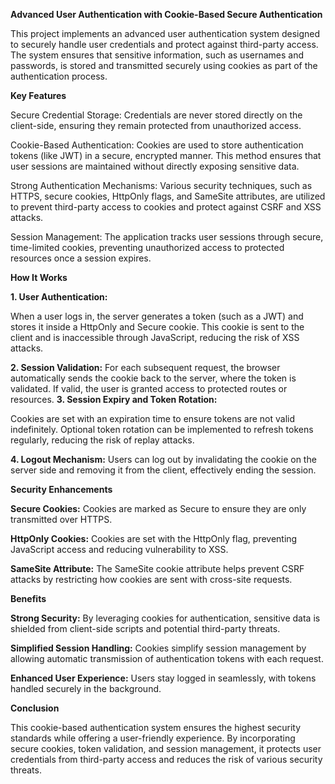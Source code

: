 **Advanced User Authentication with Cookie-Based Secure Authentication**

This project implements an advanced user authentication system designed to securely handle user credentials and protect against third-party access. The system ensures that sensitive information, such as usernames and passwords, is stored and transmitted securely using cookies as part of the authentication process.

**Key Features**

Secure Credential Storage: Credentials are never stored directly on the client-side, ensuring they remain protected from unauthorized access.

Cookie-Based Authentication: Cookies are used to store authentication tokens (like JWT) in a secure, encrypted manner. This method ensures that user sessions are maintained without directly exposing sensitive data.

Strong Authentication Mechanisms: Various security techniques, such as HTTPS, secure cookies, HttpOnly flags, and SameSite attributes, are utilized to prevent third-party access to cookies and protect against CSRF and XSS attacks.

Session Management: The application tracks user sessions through secure, time-limited cookies, preventing unauthorized access to protected resources once a session expires.

**How It Works**

**1. User Authentication:**

When a user logs in, the server generates a token (such as a JWT) and stores it inside a HttpOnly and Secure cookie.
This cookie is sent to the client and is inaccessible through JavaScript, reducing the risk of XSS attacks.

**2. Session Validation:**
For each subsequent request, the browser automatically sends the cookie back to the server, where the token is validated.
If valid, the user is granted access to protected routes or resources.
**3. Session Expiry and Token Rotation:**

Cookies are set with an expiration time to ensure tokens are not valid indefinitely.
Optional token rotation can be implemented to refresh tokens regularly, reducing the risk of replay attacks.

**4. Logout Mechanism:**
Users can log out by invalidating the cookie on the server side and removing it from the client, effectively ending the session.

**Security Enhancements**

**Secure Cookies:** 
Cookies are marked as Secure to ensure they are only transmitted over HTTPS.

**HttpOnly Cookies:** 
Cookies are set with the HttpOnly flag, preventing JavaScript access and reducing vulnerability to XSS.

**SameSite Attribute:** 
The SameSite cookie attribute helps prevent CSRF attacks by restricting how cookies are sent with cross-site requests.

**Benefits**

**Strong Security:** 
By leveraging cookies for authentication, sensitive data is shielded from client-side scripts and potential third-party threats.

**Simplified Session Handling:** 
Cookies simplify session management by allowing automatic transmission of authentication tokens with each request.

**Enhanced User Experience:** 
Users stay logged in seamlessly, with tokens handled securely in the background.

**Conclusion**

This cookie-based authentication system ensures the highest security standards while offering a user-friendly experience. By incorporating secure cookies, token validation, and session management, it protects user credentials from third-party access and reduces the risk of various security threats.

